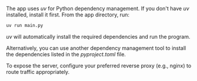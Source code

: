 The app uses *uv* for Python dependency management. If you don't have *uv* installed, install it first. From the app directory, run:

```sh
uv run main.py
```
*uv* will automatically install the required dependencies and run the program.

Alternatively, you can use another dependency management tool to install the dependencies listed in the *pyproject.toml* file.

To expose the server, configure your preferred reverse proxy (e.g., nginx) to route traffic appropriately.